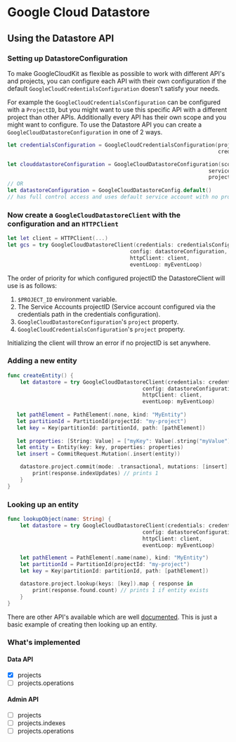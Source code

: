# Google Cloud Datastore

## Using the Datastore API

### Setting up DatastoreConfiguration

To make GoogleCloudKit as flexible as possible to work with different API's and projects,
you can configure each API with their own configuration if the default `GoogleCloudCredentialsConfiguration` doesn't satisfy your needs.

For example the `GoogleCloudCredentialsConfiguration` can be configured with a `ProjectID`, but you might
want to use this specific API with a different project than other APIs. Additionally every API has their own scope and you might want to configure.
To use the Datastore API you can create a `GoogleCloudDatastoreConfiguration` in one of 2 ways.

```swift
let credentialsConfiguration = GoogleCloudCredentialsConfiguration(project: "my-project-1",
                                                                   credentialsFile: "/path/to/service-account.json")

let clouddatastoreConfiguration = GoogleCloudDatastoreConfiguration(scope: [.datastore],
                                                                serviceAccount: "default",
                                                                project: "my-project-2")
// OR
let datastoreConfiguration = GoogleCloudDatastoreConfig.default() 
// has full control access and uses default service account with no project specified.
```

### Now create a `GoogleCloudDatastoreClient` with the configuration and an `HTTPClient`
```swift
let let client = HTTPClient(...)
let gcs = try GoogleCloudDatastoreClient(credentials: credentialsConfiguration,
                                       config: datastoreConfiguration,
                                       httpClient: client,
                                       eventLoop: myEventLoop)

```
The order of priority for which configured projectID the DatastoreClient will use is as follows:
1. `$PROJECT_ID` environment variable.
2. The Service Accounts projectID (Service account configured via the credentials path in the credentials configuration).
3. `GoogleCloudDatastoreConfiguration`'s `project` property.
4. `GoogleCloudCredentialsConfiguration`'s `project` property.

Initializing the client will throw an error if no projectID is set anywhere.

### Adding a new entity

```swift
func createEntity() {
    let datastore = try GoogleCloudDatastoreClient(credentials: credentialsConfiguration,
                                           config: datastoreConfiguration,
                                           httpClient: client,
                                           eventLoop: myEventLoop)
   
   let pathElement = PathElement(.none, kind: "MyEntity")
   let partitionId = PartitionId(projectId: "my-project")
   let key = Key(partitionId: partitionId, path: [pathElement])
                                           
   let properties: [String: Value] = ["myKey": Value(.string("myValue"))]
   let entity = Entity(key: key, properties: properties)
   let insert = CommitRequest.Mutation(.insert(entity))

    datastore.project.commit(mode: .transactional, mutations: [insert], transactionId: "myTransactionId").map { response in
        print(response.indexUpdates) // prints 1
    }
}
```

### Looking up an entity

```swift
func lookupObject(name: String) {
    let datastore = try GoogleCloudDatastoreClient(credentials: credentialsConfiguration,
                                           config: datastoreConfiguration,
                                           httpClient: client,
                                           eventLoop: myEventLoop)

    let pathElement = PathElement(.name(name), kind: "MyEntity")
    let partitionId = PartitionId(projectId: "my-project")
    let key = Key(partitionId: partitionId, path: [pathElement])

    datastore.project.lookup(keys: [key]).map { response in
        print(response.found.count) // prints 1 if entity exists
    }
}
```

There are other API's available which are well [documented](https://cloud.google.com/datastore/docs/reference/data/rest).
This is just a basic example of creating then looking up an entity.

### What's implemented

#### Data API
* [x] projects
* [ ] projects.operations

#### Admin API
* [ ] projects
* [ ] projects.indexes
* [ ] projects.operations
